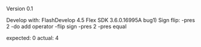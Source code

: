 Version 0.1

Develop with:
  FlashDevelop 4.5
  Flex SDK 3.6.0.16995A
bug1) Sign flip:
-pres 2
-do add operator
-flip sign
-pres 2 
-pres equal

expected: 0
actual: 4